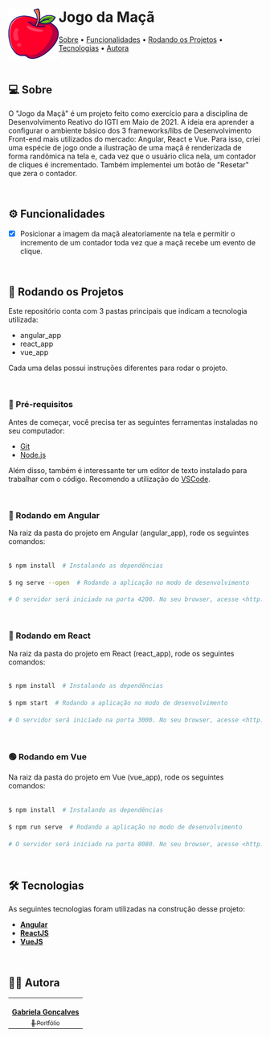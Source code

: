 <div> 
  <img align="left" width="100" height="100" alt="Desenho de uma maçã" title="#DesenhoMaçã" src="./apple.svg" />
  <h1>Jogo da Maçã </h1>
  <p >
   <a href="#-sobre">Sobre</a> •
   <a href="#%EF%B8%8F-Funcionalidades">Funcionalidades</a> •
   <a href="#-rodando-os-projetos">Rodando os Projetos</a> • 
   <a href="#-tecnologias">Tecnologias</a> • 
   <a href="#-autora">Autora</a>
  </p>
</div>



<br/>

## 💻 Sobre

O "Jogo da Maçã" é um projeto feito como exercício para a disciplina de Desenvolvimento Reativo do IGTI em Maio de 2021. A ideia era aprender a configurar o ambiente básico dos 3 frameworks/libs de Desenvolvimento Front-end mais utilizados do mercado: Angular, React e Vue. Para isso, criei uma espécie de jogo onde a ilustração de uma maçã é renderizada de forma randômica na tela e, cada vez que o usuário clica nela, um contador de cliques é incrementado. Também implementei um botão de "Resetar" que zera o contador.

<br/>

## ⚙️ Funcionalidades

- [x] Posicionar a imagem da maçã aleatoriamente na tela e permitir o incremento de um contador toda vez que a maçã recebe um evento de clique.

<br/>

## 🚀 Rodando os Projetos

Este repositório conta com 3 pastas principais que indicam a tecnologia utilizada:

* angular_app
* react_app
* vue_app

Cada uma delas possui instruções diferentes para rodar o projeto.

<br/>

### 🔧 Pré-requisitos

Antes de começar, você precisa ter as seguintes ferramentas instaladas no seu computador:

* [Git](https://git-scm.com)
* [Node.js](https://nodejs.org/en/)

Além disso, também é interessante ter um editor de texto instalado para trabalhar com o código. Recomendo a utilização do [VSCode](https://code.visualstudio.com/).

<br/>

### 🔴 Rodando em Angular

Na raiz da pasta do projeto em Angular (angular_app), rode os seguintes comandos:

```bash

$ npm install  # Instalando as dependências

$ ng serve --open  # Rodando a aplicação no modo de desenvolvimento

# O servidor será iniciado na porta 4200. No seu browser, acesse <http://localhost:4200>

```

<br/>

### 🔵 Rodando em React

Na raiz da pasta do projeto em React (react_app), rode os seguintes comandos:

```bash

$ npm install  # Instalando as dependências

$ npm start  # Rodando a aplicação no modo de desenvolvimento

# O servidor será iniciado na porta 3000. No seu browser, acesse <http://localhost:3000>

```

<br/>


### 🟢 Rodando em Vue

Na raiz da pasta do projeto em Vue (vue_app), rode os seguintes comandos:

```bash

$ npm install  # Instalando as dependências

$ npm run serve  # Rodando a aplicação no modo de desenvolvimento

# O servidor será iniciado na porta 8080. No seu browser, acesse <http://localhost:8080>

```

<br/>

## 🛠 Tecnologias

As seguintes tecnologias foram utilizadas na construção desse projeto:

-   **[Angular](https://angular.io/)**
-   **[ReactJS](https://reactjs.org/)**
-   **[VueJS](https://vuejs.org/)**

<br/>

## 👩‍💻 Autora

<table>
  <tr>
    <td align="center"><a href="https://github.com/gabrielalg"><img src="https://avatars.githubusercontent.com/u/50120237?v=4" width="120px;" alt=""/><br/><span><b>Gabriela Gonçalves</b></span></a><br/><a href="https://www.gabidigital.work/" title="Gabi Digital"><sub>🔗 Portfólio</sub></a></td>
  </tr>
</table>

